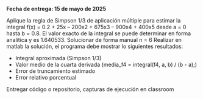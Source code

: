 **Fecha de entrega: 15 de mayo de 2025**

Aplique la regla de Simpson 1/3 de aplicación múltiple para estimar la integral f(x) = 0.2 + 25x – 200x2 + 675x3 – 900x4 + 400x5
desde a = 0 hasta b = 0.8. El valor exacto de la integral se puede determinar en forma analítica y es 1.640533.
Solucionar de forma manual n = 6
Realizar en matlab la solución, el programa debe mostrar lo siguientes resultados:
- Integral aproximada (Simpson 1/3)
- Valor medio de la cuarta derivada (media_f4 = integral(f4, a, b) / (b - a);)
- Error de truncamiento estimado
- Error relativo porcentual

Entregar código o repositorio, capturas de ejecución en classroom
